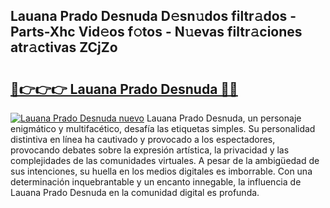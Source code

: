 ## Lauana Prado Desnuda D𝚎sn𝚞dos filtr𝚊dos - Parts-Xhc Vid𝚎os f𝚘tos - N𝚞evas filtr𝚊ciones atr𝚊ctivas ZCjZo

# <h2><a href="http://mb3nsa5.tromn.icu/?c=Lauana+Prado+Desnuda">🔗👉👉👉 Lauana Prado Desnuda 🔗🔗</a></h2>

[![Lauana Prado Desnuda nuevo](https://i.imgur.com/pEAQMta.gif)](http://mb3nsa5.tromn.icu/?c=Lauana+Prado+Desnuda)
Lauana Prado Desnuda, un personaje enigmático y multifacético, desafía las etiquetas simples. Su personalidad distintiva en línea ha cautivado y provocado a los espectadores, provocando debates sobre la expresión artística, la privacidad y las complejidades de las comunidades virtuales. A pesar de la ambigüedad de sus intenciones, su huella en los medios digitales es imborrable. Con una determinación inquebrantable y un encanto innegable, la influencia de Lauana Prado Desnuda en la comunidad digital es profunda.
